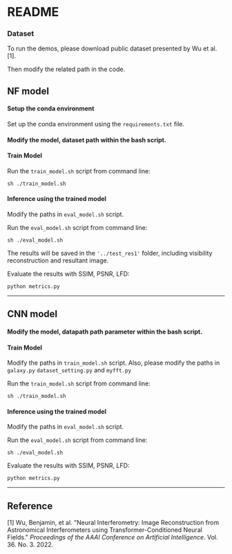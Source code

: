 # README

### Dataset

To run the demos, please download public dataset presented by Wu et al.[1]. 

Then modify the related path in the code.

## NF model

#### Setup the conda environment

Set up the conda environment using the `requirements.txt` file.


#### Modify the model, dataset path within the bash script.

#### Train Model

Run the `train_model.sh` script from command line:

```
sh ./train_model.sh
```

#### Inference using the trained model

Modify the paths in `eval_model.sh` script.

Run the `eval_model.sh` script from command line:

```
sh ./eval_model.sh
```

The results will be saved in the `'../test_res1'` folder, including visibility reconstruction and resultant image.

Evaluate the results with SSIM, PSNR, LFD:

```
python metrics.py
```

---

## CNN model

#### Modify the model, datapath path parameter within the bash script.

#### Train Model

Modify the paths in `train_model.sh` script. Also, please modify the paths in `galaxy.py` `dataset_setting.py` and `myfft.py`

Run the `train_model.sh` script from command line:

```
sh ./train_model.sh
```

#### Inference using the trained model

Modify the paths in `eval_model.sh` script.

Run the `eval_model.sh` script from command line:

```
sh ./eval_model.sh
```

Evaluate the results with SSIM, PSNR, LFD:

```
python metrics.py
```

---

## Reference

[1] Wu, Benjamin, et al. "Neural Interferometry: Image Reconstruction from Astronomical Interferometers using Transformer-Conditioned Neural Fields." *Proceedings of the AAAI Conference on Artificial Intelligence*. Vol. 36. No. 3. 2022.